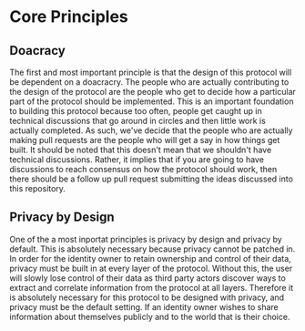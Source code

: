 # Core Principles

## Doacracy

The first and most important principle is that the design of this protocol will be dependent on a doacracry. The people who are actually contributing to the design of the protocol are the people who get to decide how a particular part of the protocol should be implemented. This is an important foundation to building this protocol because too often, people get caught up in technical discussions that go around in circles and then little work is actually completed. As such, we've decide that the people who are actually making pull requests are the people who will get a say in how things get built. It should be noted that this doesn't mean that we shouldn't have technical discussions. Rather, it implies that if you are going to have discussions to reach consensus on how the protocol should work, then there should be a follow up pull request submitting the ideas discussed into this repository.

## Privacy by Design

One of the a most inportat principles is privacy by design and privacy by default. This is absolutely necessary because privacy cannot be patched in. In order for the identity owner to retain ownership and control of their data, privacy must be built in at every layer of the protocol. Without this, the user will slowly lose control of their data as third party actors discover ways to extract and correlate information from the protocol at all layers. Therefore it is absolutely necessary for this protocol to be designed with privacy, and privacy must be the default setting. If an identity owner wishes to share information about themselves publicly and to the world that is their choice. 
